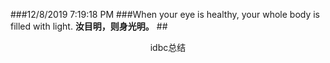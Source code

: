 ###12/8/2019 7:19:18 PM 
###When your eye is healthy, your whole body is filled with light.
**汝目明，则身光明。**
##<center>idbc总结</center>
